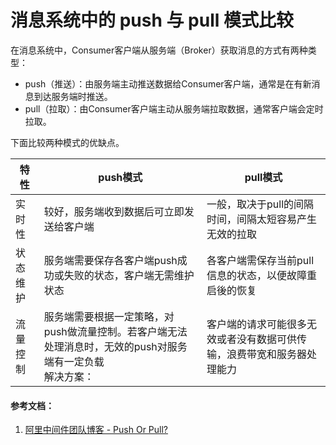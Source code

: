 # 消息系统中的 push 与 pull 模式比较

在消息系统中，Consumer客户端从服务端（Broker）获取消息的方式有两种类型：
- push（推送）：由服务端主动推送数据给Consumer客户端，通常是在有新消息到达服务端时推送。
- pull（拉取）：由Consumer客户端主动从服务端拉取数据，通常客户端会定时拉取。

下面比较两种模式的优缺点。

特性|push模式|pull模式
-|-|-
实时性|较好，服务端收到数据后可立即发送给客户端|一般，取决于pull的间隔时间，间隔太短容易产生无效的拉取
状态维护|服务端需要保存各客户端push成功或失败的状态，客户端无需维护状态|各客户端需保存当前pull信息的状态，以便故障重启後的恢复
流量控制|服务端需要根据一定策略，对push做流量控制。若客户端无法处理消息时，无效的push对服务端有一定负载</br>解决方案：|客户端的请求可能很多无效或者没有数据可供传输，浪费带宽和服务器处理能力



#### 参考文档：
1. [阿里中间件团队博客 - Push Or Pull?](http://jm.taobao.org/2011/04/30/918/)
